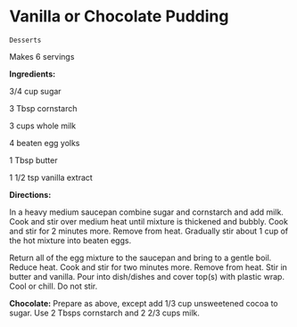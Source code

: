 # Vanilla or Chocolate Pudding

`Desserts`

Makes 6 servings

**Ingredients:**

3/4 cup sugar 

3 Tbsp cornstarch

3 cups whole milk

4 beaten egg yolks 

1 Tbsp butter

1 1/2 tsp vanilla extract

**Directions:**

In a heavy medium saucepan combine sugar and cornstarch and add milk. Cook and stir over medium heat until mixture is thickened and bubbly. Cook and stir for 2 minutes more. Remove from heat. Gradually stir about 1 cup of the hot mixture into beaten eggs. 

Return all of the egg mixture to the saucepan and bring to a gentle boil. Reduce heat. Cook and stir for two minutes more. Remove from heat. Stir in butter and vanilla. Pour into dish/dishes and cover top(s) with plastic wrap. Cool or chill. Do not stir. 

**Chocolate:** Prepare as above, except add 1/3 cup unsweetened cocoa to sugar. Use 2 Tbsps cornstarch and 2 2/3 cups milk.
